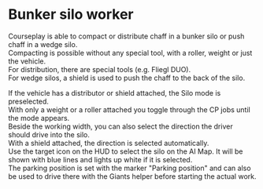 # Bunker silo worker
  
Courseplay is able to compact or distribute chaff in a bunker silo or push chaff in a wedge silo.  
Compacting is possible without any special tool, with a roller, weight or just the vehicle.  
For distribution, there are special tools (e.g. Fliegl DUO).  
For wedge silos, a shield is used to push the chaff to the back of the silo.  

  
If the vehicle has a distributor or shield attached, the Silo mode is preselected.   
With only a weight or a roller attached you toggle through the CP jobs until the mode appears.  
Beside the working width, you can also select the direction the driver should drive into the silo.   
With a shield attached, the direction is selected automatically.  
Use the target icon on the HUD to select the silo on the AI Map. It will be shown with blue lines and lights up white if it is selected.  
The parking position is set with the marker "Parking position" and can also be used to drive there with the Giants helper before starting the actual work.  
